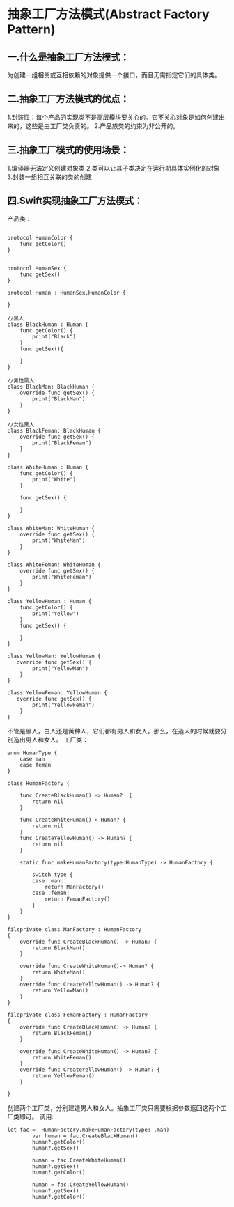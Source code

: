 # 抽象工厂方法模式(Abstract Factory Pattern)
## 一.什么是抽象工厂方法模式：

为创建一组相关或互相依赖的对象提供一个接口，而且无需指定它们的具体类。


## 二.抽象工厂方法模式的优点：
 1.封装性：每个产品的实现类不是高层模块要关心的。它不关心对象是如何创建出来的，这些是由工厂类负责的。
2.产品族类的约束为非公开的。



## 三.抽象工厂模式的使用场景：
1.编译器无法定义创建对象类
2.类可以让其子类决定在运行期具体实例化的对象
3.封装一组相互关联的类的创建
 

## 四.Swift实现抽象工厂方法模式：
产品类：
```

protocol HumanColor {
	func getColor()
}


protocol HumanSex {
	func getSex()
}

protocol Human : HumanSex,HumanColor {
	
}

//黑人
class BlackHuman : Human {
	func getColor() {
		print("Black")
	}
	func getSex(){
		
	}
}

//男性黑人
class BlackMan: BlackHuman {
	override func getSex() {
		print("BlackMan")
	}
}

//女性黑人
class BlackFeman: BlackHuman {
	override func getSex() {
		print("BlackFeman")
	}
}

class WhiteHuman : Human {
	func getColor() {
		print("White")
	}
	
	func getSex() {
		
	}
}

class WhiteMan: WhiteHuman {
	override func getSex() {
		print("WhiteMan")
	}
}

class WhiteFeman: WhiteHuman {
	override func getSex() {
		print("WhiteFeman")
	}
}

class YellowHuman : Human {
	func getColor() {
		print("Yellow")
	}
	func getSex() {
	
	}
}

class YellowMan: YellowHuman {
   override func getSex() {
		print("YellowMan")
	}
}

class YellowFeman: YellowHuman {
   override func getSex() {
		print("YellowFeman")
	}
}
```
不管是黑人，白人还是黄种人，它们都有男人和女人。那么，在造人的时候就要分别造出男人和女人。
工厂类：
```
enum HumanType {
	case man
	case feman
}

class HumanFactory {
	
	func CreateBlackHuman() -> Human?  {
		return nil
	}
	
	func CreateWhiteHuman()-> Human? {
		return nil
	}
	func CreateYellowHuman() -> Human? {
		return nil
	}
	
	static func makeHumanFactory(type:HumanType) -> HumanFactory {
		
		switch type {
		case .man:
			return ManFactory()
		case .feman:
			return FemanFactory()
		}
	}
}

fileprivate class ManFactory : HumanFactory
{
	override func CreateBlackHuman() -> Human? {
		return BlackMan()
	}
	
	override func CreateWhiteHuman()-> Human? {
		return WhiteMan()
	}
	override func CreateYellowHuman() -> Human? {
		return YellowMan()
	}
}

fileprivate class FemanFactory : HumanFactory
{
	override func CreateBlackHuman() -> Human? {
		return BlackFeman()
	}
	
	override func CreateWhiteHuman() -> Human? {
		return WhiteFeman()
	}
	override func CreateYellowHuman() -> Human? {
		return YellowFeman()
	}
	
}
```
创建两个工厂类，分别建造男人和女人。抽象工厂类只需要根据参数返回这两个工厂类即可。
调用:
```
let fac =  HumanFactory.makeHumanFactory(type: .man)
		var human = fac.CreateBlackHuman()
		human?.getColor()
		human?.getSex()
		
		human = fac.CreateWhiteHuman()
		human?.getSex()
		human?.getColor()
		
		human = fac.CreateYellowHuman()
		human?.getSex()
		human?.getColor()
```
